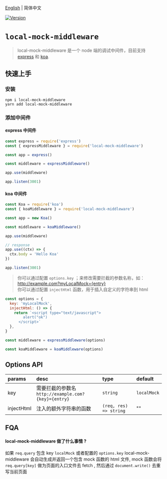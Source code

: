 [English](./README.md) | 简体中文

<a href="https://www.npmjs.com/package/local-mock-middleware"><img src="https://img.shields.io/npm/v/local-mock-middleware.svg?sanitize=true" alt="Version"></a>

# `local-mock-middleware`

> local-mock-middleware 是一个 node 端的调试中间件，目前支持 [express](https://www.npmjs.com/package/express) 和 [koa](https://www.npmjs.com/package/koa).

## 快速上手

### 安装

```shell
npm i local-mock-middleware
yarn add local-mock-middleware
```

### 添加中间件

#### express 中间件

```js
const express = require('express')
const { expressMiddleware } = require('local-mock-middleware')

const app = express()

const middleware = expressMiddleware()

app.use(middleware)

app.listen(3001)
```

#### koa 中间件

```js
const Koa = require('koa')
const { koaMiddleware } = require('local-mock-middleware')

const app = new Koa()

const middleware = koaMiddleware()

app.use(middleware)

// response
app.use((ctx) => {
  ctx.body = 'Hello Koa'
})

app.listen(3001)
```

> 你可以通过配置 `options.key` ；来修改需要拦截的参数名称，如：http://example.com?myLocalMock={entry}  
> 你可以通过配置 `injectHtml` 函数，用于插入自定义的字符串到 html

```js
const options = {
  key: 'myLocalMock',
  injectHtml: () => {
    return `<script type="text/javascript">
        alert("ok")
      </script>`
  },
}

const middleware = expressMiddleware(options)

const koaMiddleware = koaMiddleware(options)
```

## Options API

| params     | desc                                                    | type                   | default     |
| :--------- | :------------------------------------------------------ | :--------------------- | :---------- |
| key        | 需要拦截的参数名<br> `http://example.com?{key}={entry}` | `string`               | `localMock` |
| injectHtml | 注入的额外字符串的函数                                  | `(req, res) => string` | ""          |

## FQA

#### local-mock-middleware 做了什么事情 ?

如果 `req.query` 包含 key `localMock` 或者配置的 `options.key` local-mock-middleware 会自动生成并返回一个包含 mock 函数的 html 文件, mock 函数会将 `req.query[key]` 做为页面的入口文件去 fetch , 然后通过 `document.write()` 去重写当前页面
